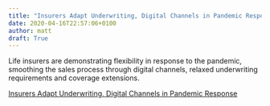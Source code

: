 ```yaml
---
title: "Insurers Adapt Underwriting, Digital Channels in Pandemic Response"
date: 2020-04-16T22:57:06+0100
author: matt
draft: True
---
```

Life insurers are demonstrating flexibility in response to the pandemic, smoothing the sales process through digital channels, relaxed underwriting requirements and coverage extensions.
 

[ Insurers Adapt Underwriting, Digital Channels in Pandemic Response ]( https://www.investmentexecutive.com/news/industry-news/insurers-adapt-underwriting-digital-channels-in-pandemic-response/ )
